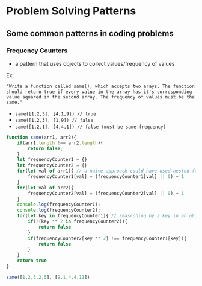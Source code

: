 # Problem Solving Patterns

## Some common patterns in coding problems

### Frequency Counters
- a pattern that uses objects to collect values/frequency of values 

Ex.

```"Write a function called same(), which accepts two arays. The function should return true if every value in the array has it's corresponding value squared in the second array. The frequency of values must be the same."```

- ```same([1,2,3], [4,1,9]) // true```
- ```same([1,2,3], [1,9]) // false```
- ```same([1,2,1], [4,4,1]) // false (must be same frequency)```

```javascript
function same(arr1, arr2){
    if(arr1.length !== arr2.length){
        return false;
    }
    let frequencyCounter1 = {}
    let frequencyCounter2 = {}
    for(let val of arr1){ // a naive approach could have used nested for loops - much slower than multiple single loops
        frequencyCounter1[val] = (frequencyCounter1[val] || 0) + 1
    }
    for(let val of arr2){
        frequencyCounter2[val] = (frequencyCounter2[val] || 0) + 1        
    }
    console.log(frequencyCounter1);
    console.log(frequencyCounter2);
    for(let key in frequencyCounter1){ // seasrching by a key in an object is extremely fast
        if(!(key ** 2 in frequencyCounter2)){
            return false
        }
        if(frequencyCounter2[key ** 2] !== frequencyCounter1[key]){
            return false
        }
    }
    return true
}

same([1,2,3,2,5], [9,1,4,4,11])
```
